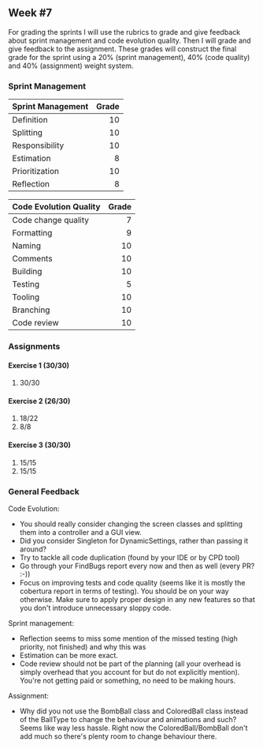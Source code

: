 ## Week #7
For grading the sprints I will use the rubrics to grade and give feedback about sprint management and code evolution quality. Then I will grade and give feedback to the assignment. These grades will construct the final grade for the sprint using a 20% (sprint management), 40% (code quality) and 40% (assignment) weight system.


### Sprint Management


Sprint Management | Grade 
|---|---:|
Definition | 10
Splitting | 10
Responsibility | 10
Estimation | 8
Prioritization | 10
Reflection | 8


Code Evolution Quality | Grade 
|---|---:|
Code change quality | 7
Formatting | 9
Naming | 10
Comments | 10
Building | 10
Testing | 5
Tooling | 10
Branching | 10
Code review | 10


### Assignments


#### Exercise 1 (30/30)
1. 30/30


#### Exercise 2 (26/30)
1. 18/22
1. 8/8


#### Exercise 3 (30/30)
1. 15/15
1. 15/15


### General Feedback
Code Evolution:
- You should really consider changing the screen classes and splitting them into a controller and a GUI view.
- Did you consider Singleton for DynamicSettings, rather than passing it around?
- Try to tackle all code duplication (found by your IDE or by CPD tool)
- Go through your FindBugs report every now and then as well (every PR? :-))
- Focus on improving tests and code quality (seems like it is mostly the cobertura report in terms of testing). You should be on your way otherwise.
  Make sure to apply proper design in any new features so that you don't introduce unnecessary sloppy code.

Sprint management:
- Reflection seems to miss some mention of the missed testing (high priority, not finished) and why this was
- Estimation can be more exact.
- Code review should not be part of the planning (all your overhead is simply overhead that you account for but do not explicitly mention).
  You're not getting paid or something, no need to be making hours.

Assignment:
- Why did you not use the BombBall class and ColoredBall class instead of the BallType to change the behaviour and animations and such? Seems like way less hassle.
  Right now the ColoredBall/BombBall don't add much so there's plenty room to change behaviour there.
